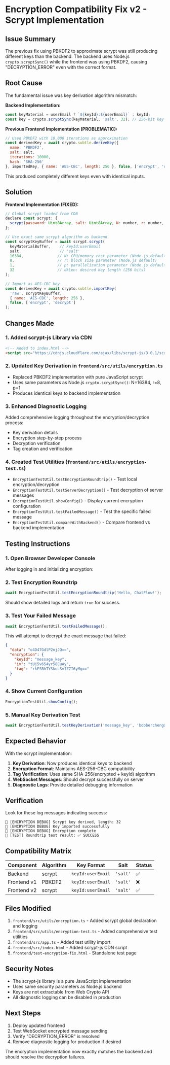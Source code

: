 # Encryption Compatibility Fix v2 - Scrypt Implementation

## Issue Summary

The previous fix using PBKDF2 to approximate scrypt was still producing different keys than the backend. The backend uses Node.js `crypto.scryptSync()` while the frontend was using PBKDF2, causing "DECRYPTION_ERROR" even with the correct format.

## Root Cause

The fundamental issue was key derivation algorithm mismatch:

**Backend Implementation:**
```javascript
const keyMaterial = userEmail ? `${keyId}:${userEmail}` : keyId;
const key = crypto.scryptSync(keyMaterial, 'salt', 32); // 256-bit key
```

**Previous Frontend Implementation (PROBLEMATIC):**
```javascript
// Used PBKDF2 with 10,000 iterations as approximation
const derivedKey = await crypto.subtle.deriveKey({
  name: 'PBKDF2',
  salt: salt,
  iterations: 10000,
  hash: 'SHA-256'
}, importedKey, { name: 'AES-CBC', length: 256 }, false, ['encrypt', 'decrypt']);
```

This produced completely different keys even with identical inputs.

## Solution

**Frontend Implementation (FIXED):**
```javascript
// Global scrypt loaded from CDN
declare const scrypt: {
  scrypt(password: Uint8Array, salt: Uint8Array, N: number, r: number, p: number, dkLen: number): Promise<Uint8Array>;
};

// Use exact same scrypt algorithm as backend
const scryptKeyBuffer = await scrypt.scrypt(
  keyMaterialBuffer,    // keyId:userEmail
  salt,                 // 'salt'
  16384,               // N: CPU/memory cost parameter (Node.js default)
  8,                   // r: block size parameter (Node.js default)  
  1,                   // p: parallelization parameter (Node.js default)
  32                   // dkLen: desired key length (256 bits)
);

// Import as AES-CBC key
const derivedKey = await crypto.subtle.importKey(
  'raw', scryptKeyBuffer,
  { name: 'AES-CBC', length: 256 },
  false, ['encrypt', 'decrypt']
);
```

## Changes Made

### 1. Added scrypt-js Library via CDN
```html
<!-- Added to index.html -->
<script src="https://cdnjs.cloudflare.com/ajax/libs/scrypt-js/3.0.1/scrypt.min.js"></script>
```

### 2. Updated Key Derivation in `frontend/src/utils/encryption.ts`
- Replaced PBKDF2 implementation with pure JavaScript scrypt
- Uses same parameters as Node.js `crypto.scryptSync()`: N=16384, r=8, p=1
- Produces identical keys to backend implementation

### 3. Enhanced Diagnostic Logging
Added comprehensive logging throughout the encryption/decryption process:
- Key derivation details
- Encryption step-by-step process  
- Decryption verification
- Tag creation and verification

### 4. Created Test Utilities (`frontend/src/utils/encryption-test.ts`)
- `EncryptionTestUtil.testEncryptionRoundtrip()` - Test local encryption/decryption
- `EncryptionTestUtil.testServerDecryption()` - Test decryption of server messages
- `EncryptionTestUtil.showConfig()` - Display current encryption configuration
- `EncryptionTestUtil.testFailedMessage()` - Test the specific failed message
- `EncryptionTestUtil.compareWithBackend()` - Compare frontend vs backend implementation

## Testing Instructions

### 1. Open Browser Developer Console
After logging in and initializing encryption:

### 2. Test Encryption Roundtrip
```javascript
await EncryptionTestUtil.testEncryptionRoundtrip('Hello, ChatFlow!');
```
Should show detailed logs and return `true` for success.

### 3. Test Your Failed Message
```javascript
await EncryptionTestUtil.testFailedMessage();
```
This will attempt to decrypt the exact message that failed:
```json
{
  "data": "o4D47GdlP2njJQ==",
  "encryption": {
    "keyId": "message_key", 
    "iv": "tUj5v654yr58CuAy",
    "tag": "rkESBhTYSkuLSvIZ7I6yMg=="
  }
}
```

### 4. Show Current Configuration
```javascript
EncryptionTestUtil.showConfig();
```

### 5. Manual Key Derivation Test
```javascript
await EncryptionTestUtil.testKeyDerivation('message_key', 'bobbercheng@hotmail.com', 'test data');
```

## Expected Behavior

With the scrypt implementation:

1. **Key Derivation**: Now produces identical keys to backend
2. **Encryption Format**: Maintains AES-256-CBC compatibility
3. **Tag Verification**: Uses same SHA-256(encrypted + keyId) algorithm
4. **WebSocket Messages**: Should decrypt successfully on server
5. **Diagnostic Logs**: Provide detailed debugging information

## Verification

Look for these log messages indicating success:

```
🔑 [ENCRYPTION DEBUG] Scrypt key derived, length: 32
🔑 [ENCRYPTION DEBUG] Key imported successfully
🔐 [ENCRYPTION DEBUG] Encryption complete
🧪 [TEST] Roundtrip test result: ✅ SUCCESS
```

## Compatibility Matrix

| Component | Algorithm | Key Format | Salt | Status |
|-----------|-----------|------------|------|--------|
| Backend | scrypt | `keyId:userEmail` | `'salt'` | ✅ |
| Frontend v1 | PBKDF2 | `keyId:userEmail` | `'salt'` | ❌ |
| Frontend v2 | scrypt | `keyId:userEmail` | `'salt'` | ✅ |

## Files Modified

1. `frontend/src/utils/encryption.ts` - Added scrypt global declaration and logging
2. `frontend/src/utils/encryption-test.ts` - Added comprehensive test utilities
3. `frontend/src/app.ts` - Added test utility import
4. `frontend/src/index.html` - Added scrypt-js CDN script
5. `frontend/test-encryption-fix.html` - Standalone test page

## Security Notes

- The scrypt-js library is a pure JavaScript implementation
- Uses same security parameters as Node.js backend
- Keys are not extractable from Web Crypto API
- All diagnostic logging can be disabled in production

## Next Steps

1. Deploy updated frontend
2. Test WebSocket encrypted message sending
3. Verify "DECRYPTION_ERROR" is resolved
4. Remove diagnostic logging for production if desired

The encryption implementation now exactly matches the backend and should resolve the decryption failures. 